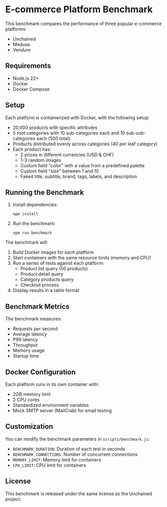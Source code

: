 # E-commerce Platform Benchmark

This benchmark compares the performance of three popular e-commerce platforms:
- Unchained
- Medusa
- Vendure

## Requirements

- Node.js 22+
- Docker
- Docker Compose

## Setup

Each platform is containerized with Docker, with the following setup:
- 20,000 products with specific attributes
- 5 root categories with 10 sub-categories each and 10 sub-sub-categories each (500 total)
- Products distributed evenly across categories (40 per leaf category)
- Each product has:
  - 2 prices in different currencies (USD & CHF)
  - 1-3 random images
  - Custom field "color" with a value from a predefined palette
  - Custom field "size" between 1 and 10
  - Faked title, subtitle, brand, tags, labels, and description

## Running the Benchmark

1. Install dependencies:
   ```
   npm install
   ```

2. Run the benchmark:
   ```
   npm run benchmark
   ```

The benchmark will:
1. Build Docker images for each platform
2. Start containers with the same resource limits (memory and CPU)
3. Run a series of tests against each platform:
   - Product list query (50 products)
   - Product detail query
   - Category products query
   - Checkout process
4. Display results in a table format

## Benchmark Metrics

The benchmark measures:
- Requests per second
- Average latency
- P99 latency
- Throughput
- Memory usage
- Startup time

## Docker Configuration

Each platform runs in its own container with:
- 2GB memory limit
- 2 CPU cores
- Standardized environment variables
- Mock SMTP server (MailCrab) for email testing

## Customization

You can modify the benchmark parameters in `scripts/benchmark.js`:
- `BENCHMARK_DURATION`: Duration of each test in seconds
- `BENCHMARK_CONNECTIONS`: Number of concurrent connections
- `MEMORY_LIMIT`: Memory limit for containers
- `CPU_LIMIT`: CPU limit for containers

## License

This benchmark is released under the same license as the Unchained project.